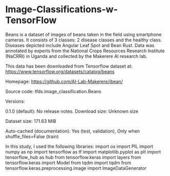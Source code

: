 # Image-Classifications-w-TensorFlow
  
Beans is a dataset of images of beans taken in the field using smartphone cameras. 
It consists of 3 classes: 2 disease classes and the healthy class. Diseases depicted
include Angular Leaf Spot and Bean Rust. Data was annotated by experts from the National
Crops Resources Research Institute (NaCRRI) in Uganda and collected by the Makerere
AI research lab.

This data has been downloaded from Tensorflow dataset
at: https://www.tensorflow.org/datasets/catalog/beans


Homepage: https://github.com/AI-Lab-Makerere/ibean/

Source code: tfds.image_classification.Beans

Versions:

0.1.0 (default): No release notes.
Download size: Unknown size

Dataset size: 171.63 MiB

Auto-cached (documentation): Yes (test, validation), Only when shuffle_files=False (train)


In this study, I used the following libraries:
import os
import PIL
import numpy as np
import tensorflow as tf
import matplotlib.pyplot as plt
import tensorflow_hub as hub
from tensorflow.keras import layers
from tensorflow.keras import Model
from tqdm import tqdm
from tensorflow.keras.preprocessing.image import ImageDataGenerator
